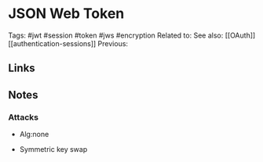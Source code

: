 # JSON Web Token
Tags: #jwt #session #token #jws #encryption
Related to:
See also: [[OAuth]][[authentication-sessions]]
Previous:

## Links

## Notes
### Attacks
- Alg:none

- Symmetric key swap